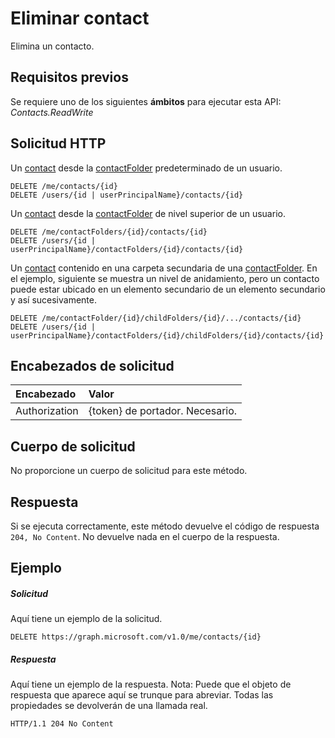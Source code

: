 # <a name="delete-contact"></a>Eliminar contact

Elimina un contacto.
## <a name="prerequisites"></a>Requisitos previos
Se requiere uno de los siguientes **ámbitos** para ejecutar esta API: *Contacts.ReadWrite*
## <a name="http-request"></a>Solicitud HTTP
<!-- { "blockType": "ignored" } -->
Un [contact](../resources/contact.md) desde la [contactFolder](../resources/contactfolder.md) predeterminado de un usuario.
```http
DELETE /me/contacts/{id}
DELETE /users/{id | userPrincipalName}/contacts/{id}
```
Un [contact](../resources/contact.md) desde la [contactFolder](../resources/contactfolder.md) de nivel superior de un usuario.
```http
DELETE /me/contactFolders/{id}/contacts/{id}
DELETE /users/{id | userPrincipalName}/contactFolders/{id}/contacts/{id}
```
Un [contact](../resources/contact.md) contenido en una carpeta secundaria de una [contactFolder](../resources/mailfolder.md). En el ejemplo, siguiente se muestra un nivel de anidamiento, pero un contacto puede estar ubicado en un elemento secundario de un elemento secundario y así sucesivamente.
```http
DELETE /me/contactFolder/{id}/childFolders/{id}/.../contacts/{id}
DELETE /users/{id | userPrincipalName}/contactFolders/{id}/childFolders/{id}/contacts/{id}
```
## <a name="request-headers"></a>Encabezados de solicitud
| Encabezado       | Valor |
|:---------------|:--------|
| Authorization  | {token} de portador. Necesario.  |

## <a name="request-body"></a>Cuerpo de solicitud
No proporcione un cuerpo de solicitud para este método.


## <a name="response"></a>Respuesta
Si se ejecuta correctamente, este método devuelve el código de respuesta `204, No Content`. No devuelve nada en el cuerpo de la respuesta.

## <a name="example"></a>Ejemplo
##### <a name="request"></a>Solicitud
Aquí tiene un ejemplo de la solicitud.
<!-- {
  "blockType": "request",
  "name": "delete_contact"
}-->
```http
DELETE https://graph.microsoft.com/v1.0/me/contacts/{id}
```
##### <a name="response"></a>Respuesta
Aquí tiene un ejemplo de la respuesta. Nota: Puede que el objeto de respuesta que aparece aquí se trunque para abreviar. Todas las propiedades se devolverán de una llamada real.
<!-- {
  "blockType": "response",
  "truncated": true
} -->
```http
HTTP/1.1 204 No Content
```

<!-- uuid: 8fcb5dbc-d5aa-4681-8e31-b001d5168d79
2015-10-25 14:57:30 UTC -->
<!-- {
  "type": "#page.annotation",
  "description": "Delete contact",
  "keywords": "",
  "section": "documentation",
  "tocPath": ""
}-->
